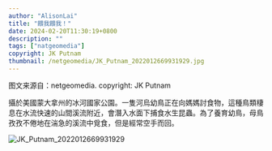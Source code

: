 ```yaml
---
author: "AlisonLai"
title: "餵我餵我！"
date: 2024-02-20T11:30:19+0800
description: ""
tags: ["natgeomedia"]
copyright: JK Putnam
thumbnail: /netgeomedia/JK_Putnam_2022012669931929.jpg
---
```

图文来源自：netgeomedia.  copyright: JK Putnam

攝於美國蒙大拿州的冰河國家公園。一隻河烏幼鳥正在向媽媽討食物，這種鳥類棲息在水流快速的山間溪流附近，會潛入水面下捕食水生昆蟲。為了養育幼鳥，母鳥孜孜不倦地在湍急的溪流中覓食，但是經常空手而回。

![JK_Putnam_2022012669931929](/netgeomedia/JK_Putnam_2022012669931929.jpg)